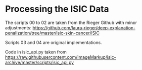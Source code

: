 # Processing the ISIC Data
The scripts 00 to 02 are taken from the Rieger Github with minor adjustments: https://github.com/laura-rieger/deep-explanation-penalization/tree/master/isic-skin-cancer/ISIC

Scripts 03 and 04 are original implementations.

Code in isic_api.py taken from https://raw.githubusercontent.com/ImageMarkup/isic-archive/master/scripts/isic_api.py
